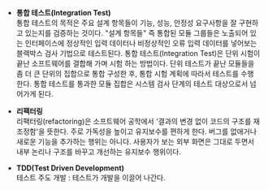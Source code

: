 - **통합 테스트(Integration Test)**  
통합 테스트의 목적은 주요 설계 항목들이 기능, 성능, 안정성 요구사항을 잘 구현하고 있는지를 검증하는 것이다.
"설계 항목들" 즉 통합된 모듈 그룹들은 노출되어 있는 인터페이스에 정상적인 입력 데이터나 비정상적인 오류 입력 데이터를 넣어보는 블랙박스 검사 기법으로 테스트된다.
통합 테스트(Integration Test)은 단위 시험이 끝난 소프트웨어를 결합해 가며 시험 하는 방법이다.
단위 테스트가 끝난 모듈들을 좀 더 큰 단위의 집합으로 통합 구성한 후, 통합 시험 계획에 따라서 테스트를 수행한다.
통합 테스트를 통과한 모듈 집합은 시스템 검사 단계의 테스트 대상으로서 넘어가게 된다.

- **리팩터링**  
리팩터링(refactoring)은 소프트웨어 공학에서 '결과의 변경 없이 코드의 구조를 재조정함'을 뜻한다. 
주로 가독성을 높이고 유지보수를 편하게 한다. 
버그를 없애거나 새로운 기능을 추가하는 행위는 아니다. 
사용자가 보는 외부 화면은 그대로 두면서 내부 논리나 구조를 바꾸고 개선하는 유지보수 행위이다.

- **TDD(Test Driven Development)**  
테스트 주도 개발 : 테스트가 개발을 이끌어 나간다.
